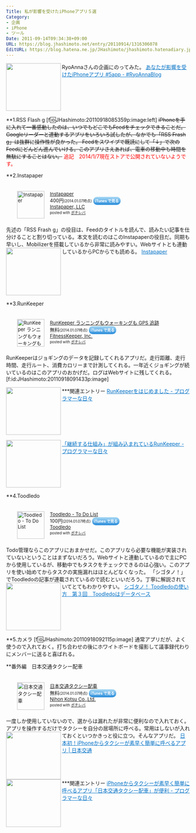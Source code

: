 ```yaml
---
Title: 私が影響を受けたiPhoneアプリ５選
Category:
- 企画
- iPhone
- ツール
Date: 2011-09-14T09:34:38+09:00
URL: https://blog.jhashimoto.net/entry/20110914/1316306078
EditURL: https://blog.hatena.ne.jp/JHashimoto/jhashimoto.hatenadiary.jp/atom/entry/12921228815717257288
---
```


RyoAnnaさんの企画にのってみた。
<a href="http://d.hatena.ne.jp/RyoAnna/20110913/1315923578" target="_blank"><img class="alignleft" align="left" border="0" src="http://capture.heartrails.com/150x130/shadow?http://d.hatena.ne.jp/RyoAnna/20110913/1315923578" alt="" width="150" height="130" /></a><a style="color:#0070C5;" href="http://d.hatena.ne.jp/RyoAnna/20110913/1315923578" target="_blank">あなたが影響を受けたiPhoneアプリ #5app - #RyoAnnaBlog</a><a href="http://b.hatena.ne.jp/entry/http://d.hatena.ne.jp/RyoAnna/20110913/1315923578" target="_blank"><img border="0" src="http://b.hatena.ne.jp/entry/image/http://d.hatena.ne.jp/RyoAnna/20110913/1315923578" alt="" /></a><br style="clear:both;" />

**1.RSS Flash g
[f:id:JHashimoto:20110918085359p:image:left]
<strike>
iPhoneを手に入れて一番感動したのは、いつでもどこでもFeedをチェックできることだ。Googleリーダーと連動するアプリをいろいろ試したが、なかでも「RSS Frash g」は抜群に操作性が良かった。
Feedをスワイプで既読にして「↓」で次のFeedにどんどん進んでいける。このアプリさえあれば、電車の移動中も時間を無駄にすることはない。</strike>
<font color="red">追記　2014/1/7現在ストアで公開されていないようです。</font>

**2.Instapaper
<div class="pochireba" style="margin-left:30px;text-align:left;font-size:small;padding:20px 0;/zoom: 1;overflow: hidden;"><a href="https://itunes.apple.com/jp/app/instapaper/id288545208?mt=8&uo=4&at=10lrC7" target="_blank" ><img src="http://a393.phobos.apple.com/us/r30/Purple4/v4/e0/86/e7/e086e7a6-85a0-0f99-d32e-7eef676c598c/mzl.fhhhpvpb.200x200-75.png" alt="Instapaper" width="75" height="75" style="float:left;margin:0 15px 0 0;width:75px;height:75px;" class="pochi_img" ></a><div class="pochi_info" style="text-align:left;/zoom: 1;overflow: hidden;"><div class="pochi_name"><a href="https://itunes.apple.com/jp/app/instapaper/id288545208?mt=8&uo=4&at=10lrC7" target="_blank" >Instapaper</a></div><div class="pochi_price" style="display:inline;">400円</div><div class="pochi_time" style="font-size:x-small;display:inline;">(2014.01.07時点)</div>&nbsp;<a href="https://itunes.apple.com/jp/app/instapaper/id288545208?mt=8&uo=4&at=10lrC7" target="_blank" style="width:100px;color:#ffffff;background:#298CDA;font-size:10px;font-weight:bold;text-align:center;display:inline;text-decoration:none;border:0px;padding:5px;border-radius:10px;background:-moz-linear-gradient(rgba(85,182,237,0.5), rgba(41,140,218,1));background:-webkit-gradient(linear, 100% 0%, 100% 100%, from(rgba(85,182,237,0.5)), to(rgba(41,140,218,1)));white-space: nowrap;">iTunes で見る</a><div class="pochi_seller"><a href="https://itunes.apple.com/jp/artist/instapaper-llc/id284942716?uo=4&at=10lrC7" target="_blank" >Instapaper, LLC</a></div></div><div class="pochi_post" style="font-size:x-small;">posted with <a href="http://pochireba.com" rel="nofollow" target="_blank">ポチレバ</a></div><div class="booklink-footer" style="clear: left"></div></div>
先述の「RSS Frash g」の役目は、Feedのタイトルを読んで、読みたい記事を仕分けることと割り切っている。本文を読むのはこのInstapaperの役目だ。同期も早いし、Mobilizerを搭載しているから非常に読みやすい。Webサイトとも連動しているからPCからでも読める。
<a href="http://www.instapaper.com/u" target="_blank"><img class="alignleft" align="left" border="0" src="http://capture.heartrails.com/150x130/shadow?http://www.instapaper.com/u" alt="" width="150" height="130" /></a><a style="color:#0070C5;" href="http://www.instapaper.com/u" target="_blank">Instapaper</a><a href="http://b.hatena.ne.jp/entry/http://www.instapaper.com/u" target="_blank"><img border="0" src="http://b.hatena.ne.jp/entry/image/http://www.instapaper.com/u" alt="" /></a><br style="clear:both;" />

**3.RunKeeper
<div class="pochireba" style="margin-left:30px;text-align:left;font-size:small;padding:20px 0;/zoom: 1;overflow: hidden;"><a href="https://itunes.apple.com/jp/app/runkeeper-ranningumou-okingumo/id300235330?mt=8&uo=4&at=10lrC7" target="_blank" ><img src="http://a1305.phobos.apple.com/us/r30/Purple6/v4/d0/4c/f0/d04cf0e8-5af4-5a14-5d77-61b470d55968/mzl.vksgrgqj.200x200-75.png" alt="RunKeeper ランニングもウォーキングも GPS 追跡" width="75" height="75" style="float:left;margin:0 15px 0 0;width:75px;height:75px;" class="pochi_img" ></a><div class="pochi_info" style="text-align:left;/zoom: 1;overflow: hidden;"><div class="pochi_name"><a href="https://itunes.apple.com/jp/app/runkeeper-ranningumou-okingumo/id300235330?mt=8&uo=4&at=10lrC7" target="_blank" >RunKeeper ランニングもウォーキングも GPS 追跡</a></div><div class="pochi_price" style="display:inline;">無料</div><div class="pochi_time" style="font-size:x-small;display:inline;">(2014.01.07時点)</div>&nbsp;<a href="https://itunes.apple.com/jp/app/runkeeper-ranningumou-okingumo/id300235330?mt=8&uo=4&at=10lrC7" target="_blank" style="width:100px;color:#ffffff;background:#298CDA;font-size:10px;font-weight:bold;text-align:center;display:inline;text-decoration:none;border:0px;padding:5px;border-radius:10px;background:-moz-linear-gradient(rgba(85,182,237,0.5), rgba(41,140,218,1));background:-webkit-gradient(linear, 100% 0%, 100% 100%, from(rgba(85,182,237,0.5)), to(rgba(41,140,218,1)));white-space: nowrap;">iTunes で見る</a><div class="pochi_seller"><a href="https://itunes.apple.com/jp/artist/fitnesskeeper-inc./id300226026?uo=4&at=10lrC7" target="_blank" >FitnessKeeper, Inc.</a></div></div><div class="pochi_post" style="font-size:x-small;">posted with <a href="http://pochireba.com" rel="nofollow" target="_blank">ポチレバ</a></div><div class="booklink-footer" style="clear: left"></div></div>
RunKeeperはジョギングのデータを記録してくれるアプリだ。走行距離、走行時間、走行ルート、消費カロリーまで計測してくれる。一年近くジョギングが続いているのはこのアプリのおかげだ。ログはWebサイトに残してくれる。
[f:id:JHashimoto:20110918091433p:image]

***関連エントリー
<a href="http://d.hatena.ne.jp/JHashimoto/20101125/1290657337" target="_blank"><img class="alignleft" align="left" border="0" src="http://capture.heartrails.com/150x130/shadow?http://d.hatena.ne.jp/JHashimoto/20101125/1290657337" alt="" width="150" height="130" /></a><a style="color:#0070C5;" href="http://d.hatena.ne.jp/JHashimoto/20101125/1290657337" target="_blank">RunKeeperをはじめました - プログラマーな日々</a><a href="http://b.hatena.ne.jp/entry/http://d.hatena.ne.jp/JHashimoto/20101125/1290657337" target="_blank"><img border="0" src="http://b.hatena.ne.jp/entry/image/http://d.hatena.ne.jp/JHashimoto/20101125/1290657337" alt="" /></a><br style="clear:both;" />

<a href="http://d.hatena.ne.jp/JHashimoto/20101209/1291874116" target="_blank"><img class="alignleft" align="left" border="0" src="http://capture.heartrails.com/150x130/shadow?http://d.hatena.ne.jp/JHashimoto/20101209/1291874116" alt="" width="150" height="130" /></a><a style="color:#0070C5;" href="http://d.hatena.ne.jp/JHashimoto/20101209/1291874116" target="_blank">「継続する仕組み」が組み込まれているRunKeeper - プログラマーな日々</a><a href="http://b.hatena.ne.jp/entry/http://d.hatena.ne.jp/JHashimoto/20101209/1291874116" target="_blank"><img border="0" src="http://b.hatena.ne.jp/entry/image/http://d.hatena.ne.jp/JHashimoto/20101209/1291874116" alt="" /></a><br style="clear:both;" />

**4.Toodledo
<div class="pochireba" style="margin-left:30px;text-align:left;font-size:small;padding:20px 0;/zoom: 1;overflow: hidden;"><a href="https://itunes.apple.com/jp/app/toodledo-to-do-list/id292755387?mt=8&uo=4&at=10lrC7" target="_blank" ><img src="http://a1537.phobos.apple.com/us/r30/Purple6/v4/42/ef/d0/42efd01d-7e38-4322-39e2-591b9164053f/mzl.nwlpbpgx.200x200-75.png" alt="Toodledo - To Do List" width="75" height="75" style="float:left;margin:0 15px 0 0;width:75px;height:75px;" class="pochi_img" ></a><div class="pochi_info" style="text-align:left;/zoom: 1;overflow: hidden;"><div class="pochi_name"><a href="https://itunes.apple.com/jp/app/toodledo-to-do-list/id292755387?mt=8&uo=4&at=10lrC7" target="_blank" >Toodledo - To Do List</a></div><div class="pochi_price" style="display:inline;">100円</div><div class="pochi_time" style="font-size:x-small;display:inline;">(2014.01.07時点)</div>&nbsp;<a href="https://itunes.apple.com/jp/app/toodledo-to-do-list/id292755387?mt=8&uo=4&at=10lrC7" target="_blank" style="width:100px;color:#ffffff;background:#298CDA;font-size:10px;font-weight:bold;text-align:center;display:inline;text-decoration:none;border:0px;padding:5px;border-radius:10px;background:-moz-linear-gradient(rgba(85,182,237,0.5), rgba(41,140,218,1));background:-webkit-gradient(linear, 100% 0%, 100% 100%, from(rgba(85,182,237,0.5)), to(rgba(41,140,218,1)));white-space: nowrap;">iTunes で見る</a><div class="pochi_seller"><a href="https://itunes.apple.com/jp/artist/toodledo/id292755390?uo=4&at=10lrC7" target="_blank" >Toodledo</a></div></div><div class="pochi_post" style="font-size:x-small;">posted with <a href="http://pochireba.com" rel="nofollow" target="_blank">ポチレバ</a></div><div class="booklink-footer" style="clear: left"></div></div>
Todo管理ならこのアプリにおまかせだ。このアプリなら必要な機能が実装されていないということはまずないだろう。Webサイトと連動しているので主にPCから使用しているが、移動中でもタスクをチェックできるのは心強い。このアプリを使い始めてからタスクの実施漏れはほとんどなくなった。
「シゴタノ！」でToodledoの記事が連載されているので読むといいだろう。丁寧に解説されていてとてもわかりやすい。
<a href="http://cyblog.jp/modules/weblogs/7728" target="_blank"><img class="alignleft" align="left" border="0" src="http://capture.heartrails.com/150x130/shadow?http://cyblog.jp/modules/weblogs/7728" alt="" width="150" height="130" /></a><a style="color:#0070C5;" href="http://cyblog.jp/modules/weblogs/7728" target="_blank">シゴタノ！ Toodledoの使い方　第３回　Toodledoはデータベース</a><a href="http://b.hatena.ne.jp/entry/http://cyblog.jp/modules/weblogs/7728" target="_blank"><img border="0" src="http://b.hatena.ne.jp/entry/image/http://cyblog.jp/modules/weblogs/7728" alt="" /></a><br style="clear:both;" />

**5.カメラ
[f:id:JHashimoto:20110918092115p:image]
通常アプリだが、よく使うので入れておく。打ち合わせの後にホワイトボードを撮影して議事録代わりにメンバーに送ると喜ばれる。

**番外編　日本交通タクシー配車
<div class="pochireba" style="margin-left:30px;text-align:left;font-size:small;padding:20px 0;/zoom: 1;overflow: hidden;"><a href="https://itunes.apple.com/jp/app/ri-ben-jiao-tongtakushi-pei/id413621592?mt=8&uo=4&at=10lrC7" target="_blank" ><img src="http://a1571.phobos.apple.com/us/r30/Purple/v4/02/65/91/026591d5-dc40-f408-7b78-6fb23e6836d6/mzl.skpbcfnq.200x200-75.png" alt="日本交通タクシー配車" width="75" height="75" style="float:left;margin:0 15px 0 0;width:75px;height:75px;" class="pochi_img" ></a><div class="pochi_info" style="text-align:left;/zoom: 1;overflow: hidden;"><div class="pochi_name"><a href="https://itunes.apple.com/jp/app/ri-ben-jiao-tongtakushi-pei/id413621592?mt=8&uo=4&at=10lrC7" target="_blank" >日本交通タクシー配車</a></div><div class="pochi_price" style="display:inline;">無料</div><div class="pochi_time" style="font-size:x-small;display:inline;">(2014.01.07時点)</div>&nbsp;<a href="https://itunes.apple.com/jp/app/ri-ben-jiao-tongtakushi-pei/id413621592?mt=8&uo=4&at=10lrC7" target="_blank" style="width:100px;color:#ffffff;background:#298CDA;font-size:10px;font-weight:bold;text-align:center;display:inline;text-decoration:none;border:0px;padding:5px;border-radius:10px;background:-moz-linear-gradient(rgba(85,182,237,0.5), rgba(41,140,218,1));background:-webkit-gradient(linear, 100% 0%, 100% 100%, from(rgba(85,182,237,0.5)), to(rgba(41,140,218,1)));white-space: nowrap;">iTunes で見る</a><div class="pochi_seller"><a href="https://itunes.apple.com/jp/artist/nihon-kotsu-co.-ltd./id413621595?uo=4&at=10lrC7" target="_blank" >Nihon Kotsu Co.,Ltd.</a></div></div><div class="pochi_post" style="font-size:x-small;">posted with <a href="http://pochireba.com" rel="nofollow" target="_blank">ポチレバ</a></div><div class="booklink-footer" style="clear: left"></div></div>
一度しか使用していないので、選からは漏れたが非常に便利なので入れておく。アプリを操作するだけでタクシーを自分の居場所に呼べる。常用はしないが入れておくといつかきっと役に立つ。そんなアプリだ。
<a href="http://www.nihon-kotsu.co.jp/about/release/110117.html" target="_blank" rel="nofollow"><img class="alignleft" align="left" border="0" src="http://capture.heartrails.com/150x130/shadow?http://www.nihon-kotsu.co.jp/about/release/110117.html" alt="" width="150" height="130" /></a><a style="color:#0070C5;" href="http://www.nihon-kotsu.co.jp/about/release/110117.html" target="_blank" rel="nofollow">日本初！iPhoneからタクシーが素早く簡単に呼べるアプリ | 日本交通</a><a href="http://b.hatena.ne.jp/entry/http://www.nihon-kotsu.co.jp/about/release/110117.html" target="_blank"><img border="0" src="http://b.hatena.ne.jp/entry/image/http://www.nihon-kotsu.co.jp/about/release/110117.html" alt="" /></a><br style="clear:both;" />
***関連エントリー
<a href="http://d.hatena.ne.jp/JHashimoto/20110426/1305024332" target="_blank" rel="nofollow"><img class="alignleft" align="left" border="0" src="http://capture.heartrails.com/150x130/shadow?http://d.hatena.ne.jp/JHashimoto/20110426/1305024332" alt="" width="150" height="130" /></a><a style="color:#0070C5;" href="http://d.hatena.ne.jp/JHashimoto/20110426/1305024332" target="_blank" rel="nofollow">iPhoneからタクシーが素早く簡単に呼べるアプリ「日本交通タクシー配車」が便利 - プログラマーな日々</a><a href="http://b.hatena.ne.jp/entry/http://d.hatena.ne.jp/JHashimoto/20110426/1305024332" target="_blank"><img border="0" src="http://b.hatena.ne.jp/entry/image/http://d.hatena.ne.jp/JHashimoto/20110426/1305024332" alt="" /></a><br style="clear:both;" />
